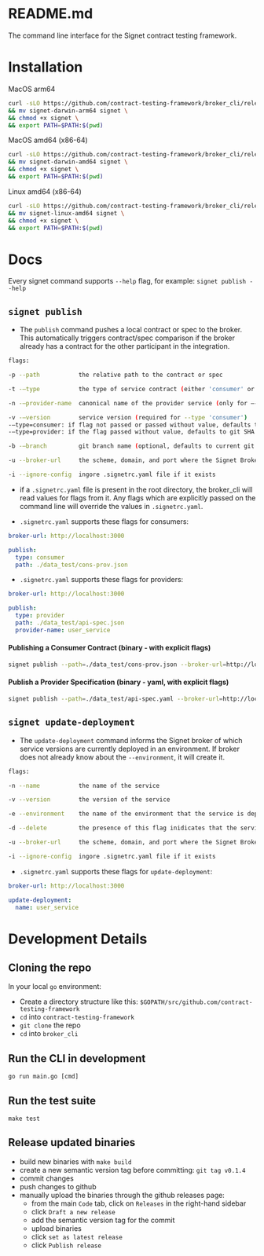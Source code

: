 # README.md

The command line interface for the Signet contract testing framework.

# Installation

MacOS arm64
```bash
curl -sLO https://github.com/contract-testing-framework/broker_cli/releases/download/v0.3.0/signet-darwin-arm64 \
&& mv signet-darwin-arm64 signet \
&& chmod +x signet \
&& export PATH=$PATH:$(pwd)
```

MacOS amd64 (x86-64)
```bash
curl -sLO https://github.com/contract-testing-framework/broker_cli/releases/download/v0.3.0/signet-darwin-amd64 \
&& mv signet-darwin-amd64 signet \
&& chmod +x signet \
&& export PATH=$PATH:$(pwd)
```

Linux amd64 (x86-64)
```bash
curl -sLO https://github.com/contract-testing-framework/broker_cli/releases/download/v0.3.0/signet-linux-amd64 \
&& mv signet-linux-amd64 signet \
&& chmod +x signet \
&& export PATH=$PATH:$(pwd)
```

# Docs

Every signet command supports `--help` flag, for example:
`signet publish --help`

## `signet publish`

- The `publish` command pushes a local contract or spec to the broker. This automatically triggers contract/spec comparison if the broker already has a contract for the other participant in the integration.

```bash
flags:

-p --path           the relative path to the contract or spec

-t -—type           the type of service contract (either 'consumer' or 'provider')

-n -—provider-name  canonical name of the provider service (only for —-type 'provider')

-v -—version        service version (required for --type 'consumer')
-—type=consumer: if flag not passed or passed without value, defaults to the git SHA of HEAD
-—type=provider: if the flag passed without value, defaults to git SHA

-b -—branch         git branch name (optional, defaults to current git branch)

-u --broker-url     the scheme, domain, and port where the Signet Broker is being hosted (ex. http://localhost:3000)

-i --ignore-config  ingore .signetrc.yaml file if it exists
```

- if a `.signetrc.yaml` file is present in the root directory, the broker_cli will read values for flags from it. Any flags which are explicitly passed on the command line will override the values in `.signetrc.yaml`.

- `.signetrc.yaml` supports these flags for consumers:
```yaml
broker-url: http://localhost:3000

publish:
  type: consumer
  path: ./data_test/cons-prov.json
```

- `.signetrc.yaml` supports these flags for providers:
```yaml
broker-url: http://localhost:3000

publish:
  type: provider
  path: ./data_test/api-spec.json
  provider-name: user_service
```

#### Publishing a Consumer Contract (binary - with explicit flags)

```bash
signet publish --path=./data_test/cons-prov.json --broker-url=http://localhost:3000 --type consumer
```

#### Publish a Provider Specification (binary - yaml, with explicit flags)

```bash
signet publish --path=./data_test/api-spec.yaml --broker-url=http://localhost:3000 --type provider --provider-name example-provider
```

## `signet update-deployment`

- The `update-deployment` command informs the Signet broker of which service versions are currently deployed in an environment. If broker does not already know about the `--environment`, it will create it.

```bash
flags:

-n --name           the name of the service

-v --version        the version of the service

-e --environment    the name of the environment that the service is deployed to (ex. production)

-d --delete         the presence of this flag inidicates that the service is no longer deployed to the environment

-u --broker-url     the scheme, domain, and port where the Signet Broker is being hosted (ex. http://localhost:3000)

-i --ignore-config  ingore .signetrc.yaml file if it exists
```
- `.signetrc.yaml` supports these flags for `update-deployment`:
```yaml
broker-url: http://localhost:3000

update-deployment:
  name: user_service
```

# Development Details
## Cloning the repo

In your local `go` environment:

- Create a directory structure like this:
  `$GOPATH/src/github.com/contract-testing-framework`
- `cd` into `contract-testing-framework`
- `git clone` the repo
- `cd` into `broker_cli`

## Run the CLI in development
`go run main.go [cmd]`

## Run the test suite
`make test`
## Release updated binaries

- build new binaries with `make build`
- create a new semantic version tag before committing: `git tag v0.1.4`
- commit changes
- push changes to github
- manually upload the binaries through the github releases page:
  - from the main `Code` tab, click on `Releases` in the right-hand sidebar
  - click `Draft a new release`
  - add the semantic version tag for the commit
  - upload binaries
  - click `set as latest release`
  - click `Publish release`

